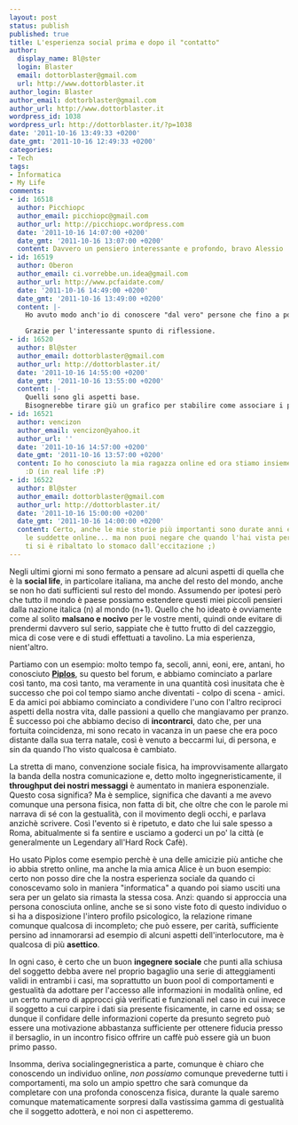 ```yaml
---
layout: post
status: publish
published: true
title: L'esperienza social prima e dopo il "contatto"
author:
  display_name: Bl@ster
  login: Blaster
  email: dottorblaster@gmail.com
  url: http://www.dottorblaster.it
author_login: Blaster
author_email: dottorblaster@gmail.com
author_url: http://www.dottorblaster.it
wordpress_id: 1038
wordpress_url: http://dottorblaster.it/?p=1038
date: '2011-10-16 13:49:33 +0200'
date_gmt: '2011-10-16 12:49:33 +0200'
categories:
- Tech
tags:
- Informatica
- My Life
comments:
- id: 16518
  author: Picchiopc
  author_email: picchiopc@gmail.com
  author_url: http://picchiopc.wordpress.com
  date: '2011-10-16 14:07:00 +0200'
  date_gmt: '2011-10-16 13:07:00 +0200'
  content: Davvero un pensiero interessante e profondo, bravo Alessio :D
- id: 16519
  author: Oberon
  author_email: ci.vorrebbe.un.idea@gmail.com
  author_url: http://www.pcfaidate.com/
  date: '2011-10-16 14:49:00 +0200'
  date_gmt: '2011-10-16 13:49:00 +0200'
  content: |-
    Ho avuto modo anch'io di conoscere "dal vero" persone che fino a poco tempo prima erano solo contatti virtuali. Nonostante i due tipi di conoscenza siano molto diversi ho potuto però notare quanto i tratti fondamentali del carattere restino immutati nel passaggio. Cose come l'intelligenza e l'educazione non possono essere simulati nè online nè durante il caffè al bar. E direi per fortuna!

    Grazie per l'interessante spunto di riflessione.
- id: 16520
  author: Bl@ster
  author_email: dottorblaster@gmail.com
  author_url: http://dottorblaster.it/
  date: '2011-10-16 14:55:00 +0200'
  date_gmt: '2011-10-16 13:55:00 +0200'
  content: |-
    Quelli sono gli aspetti base.
    Bisognerebbe tirare giù un grafico per stabilire come associare i propri equipaggiamenti da social engineer, effettivamente la documentazione cartacea è poca :D
- id: 16521
  author: vencizon
  author_email: vencizon@yahoo.it
  author_url: ''
  date: '2011-10-16 14:57:00 +0200'
  date_gmt: '2011-10-16 13:57:00 +0200'
  content: Io ho conosciuto la mia ragazza online ed ora stiamo insieme da 3 anni
    :D (in real life :P)
- id: 16522
  author: Bl@ster
  author_email: dottorblaster@gmail.com
  author_url: http://dottorblaster.it/
  date: '2011-10-16 15:00:00 +0200'
  date_gmt: '2011-10-16 14:00:00 +0200'
  content: Certo, anche le mie storie più importanti sono durate anni e ho conosciuto
    le suddette online... ma non puoi negare che quando l'hai vista per la prima volta
    ti si è ribaltato lo stomaco dall'eccitazione ;)
---
```

<p>Negli ultimi giorni mi sono fermato a pensare ad alcuni aspetti di quella che è la <strong>social life</strong>, in particolare italiana, ma anche del resto del mondo, anche se non ho dati sufficienti sul resto del mondo. Assumendo per ipotesi però che tutto il mondo è paese possiamo estendere questi miei piccoli pensieri dalla nazione italica (n) al mondo (n+1). Quello che ho ideato è ovviamente come al solito <strong>malsano e nocivo</strong> per le vostre menti, quindi onde evitare di prendermi davvero sul serio, sappiate che è tutto frutto di del cazzeggio, mica di cose vere e di studi effettuati a tavolino. La mia esperienza, nient'altro.</p>
<p>Partiamo con un esempio: molto tempo fa, secoli, anni, eoni, ere, antani, ho conosciuto <strong><a href="http://piplos.org/">Piplos</a></strong>, su questo bel forum, e abbiamo cominciato a parlare così tanto, ma così tanto, ma veramente in una quantità così inusitata che è successo che poi col tempo siamo anche diventati - colpo di scena - amici. E da amici poi abbiamo cominciato a condividere l'uno con l'altro reciproci aspetti della nostra vita, dalle passioni a quello che mangiavamo per pranzo. È successo poi che abbiamo deciso di <strong>incontrarci</strong>, dato che, per una fortuita coincidenza, mi sono recato in vacanza in un paese che era poco distante dalla sua terra natale, così è venuto a beccarmi lui, di persona, e sin da quando l'ho visto qualcosa è cambiato.</p>
<p>La stretta di mano, convenzione sociale fisica, ha improvvisamente allargato la banda della nostra comunicazione e, detto molto ingegneristicamente, il <strong>throughput dei nostri messaggi</strong> è aumentato in maniera esponenziale. Questo cosa significa? Ma è semplice, significa che davanti a me avevo comunque una persona fisica, non fatta di bit, che oltre che con le parole mi narrava di sé con la gestualità, con il movimento degli occhi, e parlava anzichè scrivere. Così l'evento si è ripetuto, e dato che lui sale spesso a Roma, abitualmente si fa sentire e usciamo a goderci un po' la città (e generalmente un Legendary all'Hard Rock Cafè).</p>
<p>Ho usato Piplos come esempio perchè è una delle amicizie più antiche che io abbia stretto online, ma anche la mia amica Alice è un buon esempio: certo non posso dire che la nostra esperienza sociale da quando ci conoscevamo solo in maniera "informatica" a quando poi siamo usciti una sera per un gelato sia rimasta la stessa cosa. Anzi: quando si approccia una persona conosciuta online, anche se si sono viste foto di questo individuo o si ha a disposizione l'intero profilo psicologico, la relazione rimane comunque qualcosa di incompleto; che può essere, per carità, sufficiente persino ad innamorarsi ad esempio di alcuni aspetti dell'interlocutore, ma è qualcosa di più <strong>asettico</strong>.</p>
<p>In ogni caso, è certo che un buon <strong>ingegnere sociale</strong> che punti alla schiusa del soggetto debba avere nel proprio bagaglio una serie di atteggiamenti validi in entrambi i casi, ma soprattutto un buon pool di comportamenti e gestualità da adottare per l'accesso alle informazioni in modalità online, ed un certo numero di approcci già verificati e funzionali nel caso in cui invece il soggetto a cui carpire i dati sia presente fisicamente, in carne ed ossa; se dunque il confidare delle informazioni coperte da presunto segreto può essere una motivazione abbastanza sufficiente per ottenere fiducia presso il bersaglio, in un incontro fisico offrire un caffè può essere già un buon primo passo.</p>
<p>Insomma, deriva socialingegneristica a parte, comunque è chiaro che conoscendo un individuo online, <em>non possiamo</em> comunque prevederne tutti i comportamenti, ma solo un ampio spettro che sarà comunque da completare con una profonda conoscenza fisica, durante la quale saremo comunque matematicamente sorpresi dalla vastissima gamma di gestualità che il soggetto adotterà, e noi non ci aspetteremo.</p>
